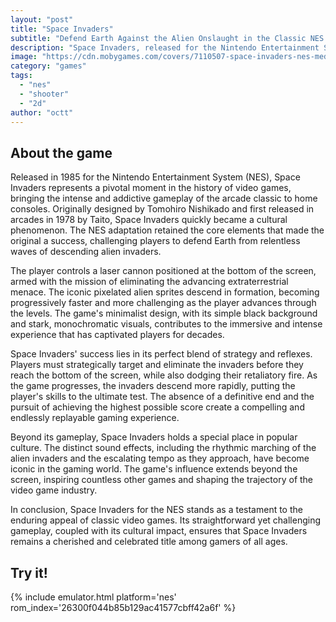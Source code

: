 ```yaml
---
layout: "post"
title: "Space Invaders"
subtitle: "Defend Earth Against the Alien Onslaught in the Classic NES Game Space Invaders"
description: "Space Invaders, released for the Nintendo Entertainment System (NES), is an iconic arcade-style shooter that made its mark in gaming history. Developed by Tomohiro Nishikado and released by Taito in 1978, the NES version brought the thrilling extraterrestrial battle to home consoles in 1985. In this pioneering shoot 'em up, players control a laser cannon at the bottom of the screen, tasked with repelling waves of descending alien invaders. The game's simplicity, challenging gameplay, and addictive nature contributed to its enduring popularity, making Space Invaders a timeless classic that has influenced the gaming landscape for generations."
image: "https://cdn.mobygames.com/covers/7110507-space-invaders-nes-media.jpg"
category: "games"
tags:
  - "nes"
  - "shooter"
  - "2d"
author: "octt"
---
```


## About the game

Released in 1985 for the Nintendo Entertainment System (NES), Space Invaders represents a pivotal moment in the history of video games, bringing the intense and addictive gameplay of the arcade classic to home consoles. Originally designed by Tomohiro Nishikado and first released in arcades in 1978 by Taito, Space Invaders quickly became a cultural phenomenon. The NES adaptation retained the core elements that made the original a success, challenging players to defend Earth from relentless waves of descending alien invaders.

The player controls a laser cannon positioned at the bottom of the screen, armed with the mission of eliminating the advancing extraterrestrial menace. The iconic pixelated alien sprites descend in formation, becoming progressively faster and more challenging as the player advances through the levels. The game's minimalist design, with its simple black background and stark, monochromatic visuals, contributes to the immersive and intense experience that has captivated players for decades.

Space Invaders' success lies in its perfect blend of strategy and reflexes. Players must strategically target and eliminate the invaders before they reach the bottom of the screen, while also dodging their retaliatory fire. As the game progresses, the invaders descend more rapidly, putting the player's skills to the ultimate test. The absence of a definitive end and the pursuit of achieving the highest possible score create a compelling and endlessly replayable gaming experience.

Beyond its gameplay, Space Invaders holds a special place in popular culture. The distinct sound effects, including the rhythmic marching of the alien invaders and the escalating tempo as they approach, have become iconic in the gaming world. The game's influence extends beyond the screen, inspiring countless other games and shaping the trajectory of the video game industry.

In conclusion, Space Invaders for the NES stands as a testament to the enduring appeal of classic video games. Its straightforward yet challenging gameplay, coupled with its cultural impact, ensures that Space Invaders remains a cherished and celebrated title among gamers of all ages.

## Try it!

{% include emulator.html platform='nes' rom_index='26300f044b85b129ac41577cbff42a6f' %}
